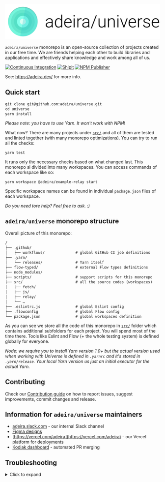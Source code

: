 [![Adeira logo](/src/adeira.dev/static/img/logo-banner.png)](https://adeira.dev/)

`adeira/universe` monorepo is an open-source collection of projects created in our free time. We are friends helping each other to build libraries and applications and effectively share knowledge and work among all of us.

[![Continuous Integration](https://github.com/adeira/universe/workflows/Continuous%20Integration/badge.svg)](https://github.com/adeira/universe/actions?query=workflow%3A%22Continuous+Integration%22) [![Shipit](https://github.com/adeira/universe/workflows/Shipit/badge.svg)](https://github.com/adeira/universe/actions?query=workflow%3AShipit) [![NPM Publisher](https://github.com/adeira/universe/workflows/NPM%20Publisher/badge.svg)](https://github.com/adeira/universe/actions?query=workflow%3A%22NPM+Publisher%22)

See: https://adeira.dev/ for more info.

## Quick start

```text
git clone git@github.com:adeira/universe.git
cd universe
yarn install
```

_Please note: you have to use Yarn. It won't work with NPM!_

What now? There are many projects under [`src/`](/src) and all of them are tested and linted together (with many monorepo optimizations). You can try to run all the checks:

```text
yarn test
```

It runs only the necessary checks based on what changed last. This monorepo si divided into many workspaces. You can access commands of each workspace like so:

```text
yarn workspace @adeira/example-relay start
```

Specific workspace names can be found in individual `package.json` files of each workspace.

_Do you need tore help? Feel free to ask. :)_

## `adeira/universe` monorepo structure

Overall picture of this monorepo:

```text
/
├── .github/
│   ├── workflows/              # global GitHub CI job definitions
├── .yarn/
│   └── releases/               # Yarn itself
├── flow-typed/                 # external Flow types definitions
├── node_modules/
├── scripts/                    # support scripts for this monorepo
├── src/                        # all the source codes (workspaces)
│   ├── fetch/
│   ├── js/
│   ├── relay/
│   └── …
├── .eslintrc.js                # global Eslint config
├── .flowconfig                 # global Flow config
└── package.json                # global workspaces definition
```

As you can see we store all the code of this monorepo in [`src/`](/src) folder which contains additional subfolders for each project. You will spend most of the time there. Tools like Eslint and Flow (+ the whole testing system) is defined globally for everyone.

_Node: we require you to install Yarn version 1.0+ but the actual version used when working with Universe is defined in `.yarnrc` and it's stored in `.yarn/release`. Your local Yarn version us just an initial executor for the actual Yarn._

## Contributing

Check our [Contribution guide](/.github/CONTRIBUTING.md) on how to report issues, suggest improvements, commit changes and release.

## Information for `adeira/universe` maintainers

- [adeira.slack.com](https://app.slack.com/) - our internal Slack channel
- [Figma designs](https://www.figma.com/file/bAVVTRg9w2vDJ1Hph82hky/Adeira)
- [https://vercel.com/adeira](https://vercel.com/adeira) - our Vercel platform for deployments
- [Kodiak dashboard](https://app.kodiakhq.com/) - automated PR merging

## Troubleshooting

<details>
<summary>Click to expand</summary>

Things go broken and sometimes it's difficult to understand what's going on. This section should help with these tricky problems. Please help us expand it as you go.

### When running tests

Problem (some unexpected Babel behavior which doesn't seem to be a code problem):

```text
TypeError: /adeira/universe/src/relay/.babelrc.js: Error while loading config - yield* (intermediate value)(intermediate value)(intermediate value)(intermediate value) is not iterable
```

```text
TypeError: [BABEL] /adeira/universe/src/sx/src/__tests__/StyleCollectorPseudoNode.test.js: (0 , _parser(...).parse) is not a function
```

Solution:

```text
yarn test-only --clearCache
```

</details>
